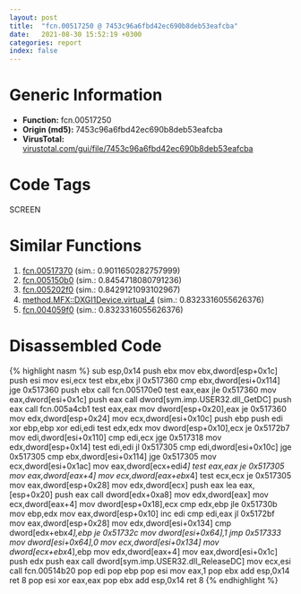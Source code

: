 ```yaml
---
layout: post
title:  "fcn.00517250 @ 7453c96a6fbd42ec690b8deb53eafcba"
date:   2021-08-30 15:52:19 +0300
categories: report
index: false
---
```


# Generic Information
- **Function:** fcn.00517250
- **Origin (md5):** 7453c96a6fbd42ec690b8deb53eafcba
- **VirusTotal:** [virustotal.com/gui/file/7453c96a6fbd42ec690b8deb53eafcba][virustotal_ref]

# Code Tags
<span class="tag" id="SCREEN">SCREEN</span>


# Similar Functions

1. [fcn.00517370][similar_1_ref] (sim.: 0.9011650282757999)
2. [fcn.005150b0][similar_2_ref] (sim.: 0.8454718080791236)
3. [fcn.005202f0][similar_3_ref] (sim.: 0.8429121093102967)
4. [method.MFX꞉꞉DXGI1Device.virtual\_4][similar_4_ref] (sim.: 0.8323316055626376)
5. [fcn.004059f0][similar_5_ref] (sim.: 0.8323316055626376)


# Disassembled Code

{% highlight nasm %}
sub esp,0x14
push ebx
mov ebx,dword[esp+0x1c]
push esi
mov esi,ecx
test ebx,ebx
jl 0x517360
cmp ebx,dword[esi+0x114]
jge 0x517360
push ebx
call fcn.005170e0
test eax,eax
jle 0x517360
mov eax,dword[esi+0x1c]
push eax
call dword[sym.imp.USER32.dll_GetDC]
push eax
call fcn.005a4cb1
test eax,eax
mov dword[esp+0x20],eax
je 0x517360
mov edx,dword[esp+0x24]
mov ecx,dword[esi+0x10c]
push ebp
push edi
xor ebp,ebp
xor edi,edi
test edx,edx
mov dword[esp+0x10],ecx
je 0x5172b7
mov edi,dword[esi+0x110]
cmp edi,ecx
jge 0x517318
mov edx,dword[esp+0x14]
test edi,edi
jl 0x517305
cmp edi,dword[esi+0x10c]
jge 0x517305
cmp ebx,dword[esi+0x114]
jge 0x517305
mov ecx,dword[esi+0x1ac]
mov eax,dword[ecx+edi*4]
test eax,eax
je 0x517305
mov eax,dword[eax+4]
mov ecx,dword[eax+ebx*4]
test ecx,ecx
je 0x517305
mov eax,dword[esp+0x28]
mov edx,dword[ecx]
push eax
lea eax,[esp+0x20]
push eax
call dword[edx+0xa8]
mov edx,dword[eax]
mov ecx,dword[eax+4]
mov dword[esp+0x18],ecx
cmp edx,ebp
jle 0x51730b
mov ebp,edx
mov eax,dword[esp+0x10]
inc edi
cmp edi,eax
jl 0x5172bf
mov eax,dword[esp+0x28]
mov edx,dword[esi+0x134]
cmp dword[edx+ebx*4],ebp
je 0x51732c
mov dword[esi+0x64],1
jmp 0x517333
mov dword[esi+0x64],0
mov ecx,dword[esi+0x134]
mov dword[ecx+ebx*4],ebp
mov edx,dword[eax+4]
mov eax,dword[esi+0x1c]
push edx
push eax
call dword[sym.imp.USER32.dll_ReleaseDC]
mov ecx,esi
call fcn.00514b20
pop edi
pop ebp
pop esi
mov eax,1
pop ebx
add esp,0x14
ret 8
pop esi
xor eax,eax
pop ebx
add esp,0x14
ret 8
{% endhighlight %}


[similar_1_ref]: /report/fcn.00517370@7453c96a6fbd42ec690b8deb53eafcba
[similar_2_ref]: /report/fcn.005150b0@7453c96a6fbd42ec690b8deb53eafcba
[similar_3_ref]: /report/fcn.005202f0@7453c96a6fbd42ec690b8deb53eafcba
[similar_4_ref]: /report/method.MFX꞉꞉DXGI1Device.virtual_4@d59f9c4f445b9f980173dec064f55091
[similar_5_ref]: /report/fcn.004059f0@d59f9c4f445b9f980173dec064f55091
[virustotal_ref]: https://www.virustotal.com/gui/file/7453c96a6fbd42ec690b8deb53eafcba